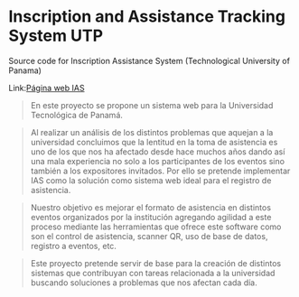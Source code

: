# Inscription and Assistance Tracking System UTP
Source code for Inscription Assistance System (Technological University of Panama)

Link:[Página web IAS](https://crivera2712.github.io/IAS-UTP/)


> En este proyecto se propone un sistema web para la Universidad Tecnológica de Panamá. 

> Al realizar un análisis de los distintos problemas que aquejan a la universidad concluimos que la lentitud en la toma de asistencia es uno de los que nos ha afectado desde hace muchos años dando así una mala experiencia no solo a los participantes de los eventos sino también a los expositores invitados. Por ello se pretende implementar IAS como la solución como sistema web ideal para el registro de asistencia. 

> Nuestro objetivo es mejorar el formato de asistencia en distintos eventos organizados por la institución agregando agilidad a este proceso mediante las herramientas que ofrece este software como son el control de asistencia, scanner QR, uso de base de datos, registro a eventos, etc.

> Este proyecto pretende servir de base para la creación de distintos sistemas que contribuyan con tareas relacionada a la universidad buscando soluciones a problemas que nos afectan cada día. 
